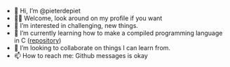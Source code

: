 - 👋 Hi, I’m @pieterdepiet
- 💁‍♂️ Welcome, look around on my profile if you want
- 👀 I’m interested in challenging, new things.
- 🌱 I’m currently learning how to make a compiled programming language in C ([repository](https://github.com/pieterdepiet/compiler))
- 💞️ I’m looking to collaborate on things I can learn from.
- 📫 How to reach me: Github messages is okay

<!---
pieterdepiet/pieterdepiet is a ✨ special ✨ repository because its `README.md` (this file) appears on your GitHub profile.
You can click the Preview link to take a look at your changes.
--->
